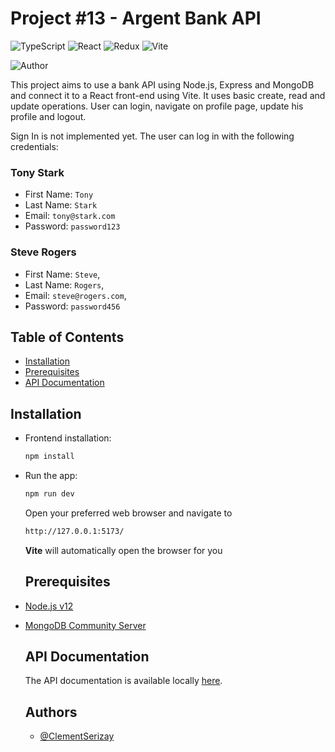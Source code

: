# Project #13 - Argent Bank API


![TypeScript](https://img.shields.io/badge/TypeScript-%23007ACC?style=for-the-badge&logo=typescript&logoColor=white)
![React](https://img.shields.io/badge/-React-%23282C34?style=for-the-badge&logo=react&logoColor=%2361DAFB)
![Redux](https://img.shields.io/badge/Redux-%23593d88?style=for-the-badge&logo=redux&logoColor=white)
![Vite](https://img.shields.io/badge/Vite-%23000000?style=for-the-badge&logo=vite&logoColor=white)

![Author](https://img.shields.io/badge/Author-Cl%C3%A9ment%20Serizay-blue?style=for-the-badge)

This project aims to use a bank API using Node.js, Express and MongoDB and connect it to a React front-end using Vite.
It uses basic create, read and update operations. User can login, navigate on profile page, update his profile and logout.

Sign In is not implemented yet. The user can log in with the following credentials:

### Tony Stark

- First Name: `Tony`
- Last Name: `Stark`
- Email: `tony@stark.com`
- Password: `password123`

### Steve Rogers

- First Name: `Steve`,
- Last Name: `Rogers`,
- Email: `steve@rogers.com`,
- Password: `password456`

## Table of Contents

- [Installation](#installation)
- [Prerequisites](#prerequisites)
- [API Documentation](#api-documentation)

## Installation


- Frontend installation:


  ```bash
  npm install
  ```

- Run the app:


  ```bash
  npm run dev
  ```

  Open your preferred web browser and navigate to

  ```bash
  http://127.0.0.1:5173/
  ```

  **Vite** will automatically open the browser for you

  ## Prerequisites

- [Node.js v12](https://nodejs.org/en/)
- [MongoDB Community Server](https://www.mongodb.com/try/download/community)

  ## API Documentation

  The API documentation is available locally [here](http://localhost:3001/api-docs/).

  ## Authors

  - [@ClementSerizay](https://www.linkedin.com/in/cl%C3%A9ment-serizay-044911262/ "Clement Serizay's LinkedIn profile")
